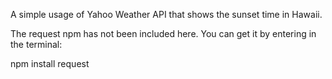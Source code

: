 A simple usage of Yahoo Weather API that shows the sunset time in Hawaii.

The request npm has not been included here. You can get it by entering in the terminal:

npm install request
